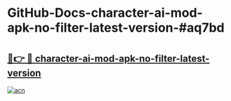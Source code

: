 # GitHub-Docs-character-ai-mod-apk-no-filter-latest-version-#aq7bd

# <h2><a href="https://andorid.site?title=character-ai-mod-apk-no-filter-latest-version&ref=07A">🔗👉 🔴 character-ai-mod-apk-no-filter-latest-version</a></h2>

[![acn](https://github.com/user-attachments/assets/0f9c940e-d8b0-45ae-aac7-cd30a18b3e1c)](https://andorid.site?title=character-ai-mod-apk-no-filter-latest-version&ref=07A)

